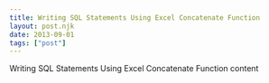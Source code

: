 ```yaml
---
title: Writing SQL Statements Using Excel Concatenate Function
layout: post.njk
date: 2013-09-01
tags: ["post"]
---
```


Writing SQL Statements Using Excel Concatenate Function content